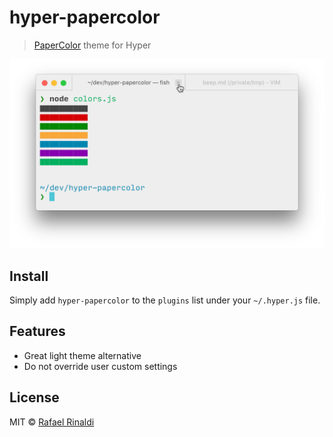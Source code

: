 # hyper-papercolor

> [PaperColor](https://github.com/NLKNguyen/papercolor-theme) theme for Hyper

![](screenshot.png?raw=true)

## Install

Simply add `hyper-papercolor` to the `plugins` list under your `~/.hyper.js` file.

## Features

- Great light theme alternative
- Do not override user custom settings

## License

MIT © [Rafael Rinaldi](http://rinaldi.io)
